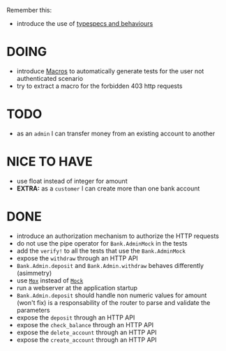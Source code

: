 Remember this:

* introduce the use of [typespecs and behaviours](https://elixir-lang.org/getting-started/typespecs-and-behaviours.html)

# DOING

* introduce [Macros](http://hugoribeira.com/DRYing-Elixir-Tests-With-Macros/) to automatically generate tests for the user not authenticated scenario
 * try to extract a macro for the forbidden 403 http requests

# TODO

* as an `admin` I can transfer money from an existing account to another

# NICE TO HAVE

* use float instead of integer for amount
* **EXTRA:** as a `customer` I can create more than one bank account

# DONE

* introduce an authorization mechanism to authorize the HTTP requests
* do not use the pipe operator for `Bank.AdminMock` in the tests
* add the `verify!` to all the tests that use the `Bank.AdminMock`
* expose the `withdraw` through an HTTP API
* `Bank.Admin.deposit` and `Bank.Admin.withdraw` behaves differently (asimmetry)
* use [`Mox`](https://hexdocs.pm/mox/Mox.html) instead of [`Mock`](https://github.com/jjh42/mock)
* run a webserver at the application startup
* `Bank.Admin.deposit` should handle non numeric values for amount (won't fix)
   is a responsability of the router to parse and validate the parameters
* expose the `deposit` through an HTTP API
* expose the `check_balance` through an HTTP API
* expose the `delete_account` through an HTTP API
* expose the `create_account` through an HTTP API
